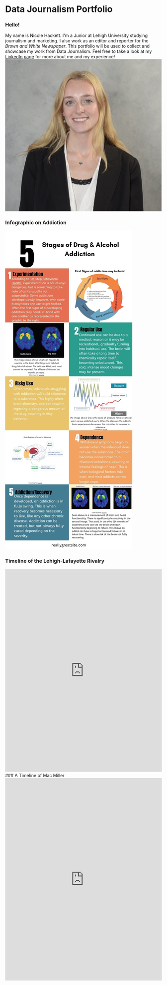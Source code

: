 # Data Journalism Portfolio
### Hello!
My name is Nicole Hackett. I'm a Junior at Lehigh University studying journalism and marketing. I also work as an editor and reporter for the _Brown and White Newspaper_. This portfolio will be used to collect and showcase my work from Data Journalism. 
Feel free to take a look at my [LinkedIn page](https://www.linkedin.com/in/nicole-hackett-51b599237/) for more about me and my experience!
![Headshot](https://github.com/NicoleHackett/NicoleHackett.github.io/blob/main/Screen%20Shot%202023-09-21%20at%2011.30.12%20AM.jpeg?raw=true)
### Infographic on Addiction
![Infographic](https://github.com/NicoleHackett/NicoleHackett.github.io/blob/main/Orange%20Green%20Blue%20Colorful%205%20Reasons%20To%20Use%20Informational%20infographic.jpg?raw=true)
### Timeline of the Lehigh-Lafayette Rivalry
<iframe src='https://cdn.knightlab.com/libs/timeline3/latest/embed/index.html?source=1DPJBLnCj_6nkWmdrcZPUCMYz5vkdSBnTvE5xy9E_WKs&font=Default&lang=en&initial_zoom=2&height=650' width='100%' height='650' webkitallowfullscreen mozallowfullscreen allowfullscreen frameborder='0'></iframe> 
### A Timeline of Mac Miller
<iframe src='https://cdn.knightlab.com/libs/timeline3/latest/embed/index.html?source=1OyisrTSAxqzGCFPLX2k_OC_DEpBPv4XcpQ6YAs-k8oA&font=Default&lang=en&initial_zoom=2&height=650' width='100%' height='650' webkitallowfullscreen mozallowfullscreen allowfullscreen frameborder='0'></iframe> 
